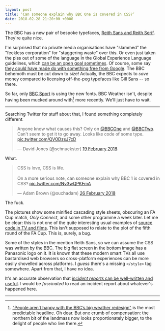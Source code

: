 ```yaml
---
layout: post
title: ‘Can someone explain why BBC One is covered in CSS?’
date: 2018-02-28 21:20:00 +0000
---
```


The BBC has a new pair of bespoke typefaces, [Reith Sans and Reith Serif](http://www.bbc.co.uk/gel/articles/introducing-bbc-reith).
They're quite nice.


I'm surprised that no private media organisations have "slammed" the "feckless corporation" for "staggering waste" over this.
Or even just taken the piss out of some of the language in the Global Experience Language guidelines, which [can be an open goal sometimes](https://www.theguardian.com/media/mediamonkeyblog/2010/feb/22/1).
Of course, some say [they could have made do with something free from Google](https://twitter.com/RayMcCarthyUNO/status/964109704225050624).
The BBC behemoth must be cut down to size!
Actually, the BBC expects to _save_ money compared to licensing off-the-peg typefaces like Gill Sans -- so there.

So far, only [BBC Sport](https://www.designweek.co.uk/issues/14-20-august-2017/bbc-sport-rebrands-dropping-100-year-old-typeface-bespoke-one/) is using the new fonts.
BBC Weather isn't, despite having been mucked around with[^1] more recently.
We'll just have to wait.

---

Searching Twitter for stuff about that, I found something completely different:

<blockquote class="twitter-tweet" data-lang="en-gb"><p lang="en" dir="ltr">Anyone know what causes this? Only on <a href="https://twitter.com/BBCOne?ref_src=twsrc%5Etfw">@BBCOne</a> and <a href="https://twitter.com/BBCTwo?ref_src=twsrc%5Etfw">@BBCTwo</a>. Can&#39;t seem to get it to go away. Looks like code of some type. <a href="https://t.co/QVODzsJ7cD">pic.twitter.com/QVODzsJ7cD</a></p>&mdash; David Jones (@schnuckster) <a href="https://twitter.com/schnuckster/status/965682182684594177?ref_src=twsrc%5Etfw">19 February 2018</a></blockquote>

What.

<blockquote class="twitter-tweet" data-lang="en-gb"><p lang="en" dir="ltr">CSS is love, CSS is life. <br><br>On a more serious note, can someone explain why BBC 1 is covered in CSS? <a href="https://t.co/Nv3wQPKFmA">pic.twitter.com/Nv3wQPKFmA</a></p>&mdash; Adam Brown (@ouchadam) <a href="https://twitter.com/ouchadam/status/968208248846389249?ref_src=twsrc%5Etfw">26 February 2018</a></blockquote>

<script async src="https://platform.twitter.com/widgets.js" charset="utf-8"></script>

The fuck.

The pictures show some minified cascading style sheets, obscuring an FA Cup match, <cite>Only Connect</cite>, and some other programme a week later.
Let me be clear: this is not one of the quite interesting usual examples of [source code in TV and films](https://moviecode.tumblr.com/).
This isn't supposed to relate to the plot of the fifth round of the FA Cup.
This is, surely, a bug.

Some of the styles in the mention Reith Sans, so we can assume the CSS was written by the BBC.
The big flat screen in the bottom image has a Panasonic logo on it.
It is known that these modern smart TVs all use bastardised web browsers so cross-platform experiences can be more easily shovelled across platforms.
I _guess_ there's a missing `</style>` tag somewhere.
Apart from that, I have no idea.

It's an accurate observation that [_incident reports_ can be well-written and useful](http://russelldavies.typepad.com/planning/2017/05/wannacrypt-incident-report.html).
I would be _fascinated_ to read an incident report about whatever's happened here.

<hr class="hr" />

[^1]: ["People aren’t happy with the BBC’s big weather redesign"](https://www.engadget.com/2018/02/06/bbc-weather-met-office-redesign-meteogroup/) is the most predictable headline. Oh dear. But one crumb of compensation: the northern bit of the landmass now looks proportionately bigger, to the delight of people who live there.

